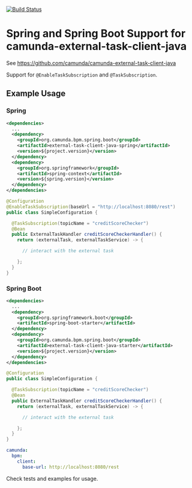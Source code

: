 [![Build Status](https://travis-ci.org/osteinhauer/camunda-external-task-client-java-spring.svg?branch=master)](https://travis-ci.org/osteinhauer/camunda-external-task-client-java-spring)

# Spring and Spring Boot Support for camunda-external-task-client-java

See https://github.com/camunda/camunda-external-task-client-java

Support for `@EnableTaskSubscription` and `@TaskSubscription`. 

## Example Usage

### Spring

```xml
<dependencies>
  ...
  <dependency>
    <groupId>org.camunda.bpm.spring.boot</groupId>
    <artifactId>external-task-client-java-spring</artifactId>
    <version>${project.version}</version>
  </dependency>
  <dependency>
    <groupId>org.springframework</groupId>
    <artifactId>spring-context</artifactId>
    <version>${spring.version}</version>
  </dependency>
</dependencies>
```

```java
@Configuration
@EnableTaskSubscription(baseUrl = "http://localhost:8080/rest")
public class SimpleConfiguration {

  @TaskSubscription(topicName = "creditScoreChecker")
  @Bean
  public ExternalTaskHandler creditScoreCheckerHandler() {
    return (externalTask, externalTaskService) -> {

      // interact with the external task

    };
  }
}
```

### Spring Boot

```xml
<dependencies>
  ...
  <dependency>
    <groupId>org.springframework.boot</groupId>
    <artifactId>spring-boot-starter</artifactId>
  </dependency>
  <dependency>
    <groupId>org.camunda.bpm.spring.boot</groupId>
    <artifactId>external-task-client-java-starter</artifactId>
    <version>${project.version}</version>
  </dependency>
</dependencies>
```

```java
@Configuration
public class SimpleConfiguration {

  @TaskSubscription(topicName = "creditScoreChecker")
  @Bean
  public ExternalTaskHandler creditScoreCheckerHandler() {
    return (externalTask, externalTaskService) -> {

      // interact with the external task

    };
  }
}
```

```yaml
camunda:
  bpm:
    client:
      base-url: http://localhost:8080/rest
```


Check tests and examples for usage.
